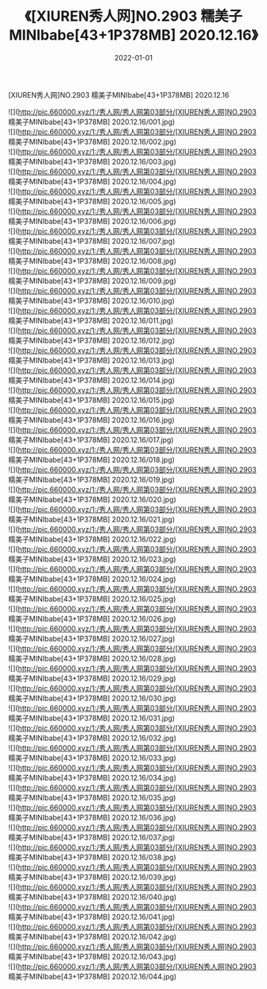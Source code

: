 ﻿---
layout: post
title:  《[XIUREN秀人网]NO.2903 糯美子MINIbabe[43+1P378MB] 2020.12.16》
date:   2022-01-01
img: http://pic.660000.xyz/1:/秀人网/秀人网第03部分/[XIUREN秀人网]NO.2903 糯美子MINIbabe[43+1P378MB] 2020.12.16/000.jpg
categories: [美女, 清纯, 唯美]
---

[XIUREN秀人网]NO.2903 糯美子MINIbabe[43+1P378MB] 2020.12.16

 ![](http://pic.660000.xyz/1:/秀人网/秀人网第03部分/[XIUREN秀人网]NO.2903 糯美子MINIbabe[43+1P378MB] 2020.12.16/001.jpg) <br>![](http://pic.660000.xyz/1:/秀人网/秀人网第03部分/[XIUREN秀人网]NO.2903 糯美子MINIbabe[43+1P378MB] 2020.12.16/002.jpg) <br>![](http://pic.660000.xyz/1:/秀人网/秀人网第03部分/[XIUREN秀人网]NO.2903 糯美子MINIbabe[43+1P378MB] 2020.12.16/003.jpg) <br>![](http://pic.660000.xyz/1:/秀人网/秀人网第03部分/[XIUREN秀人网]NO.2903 糯美子MINIbabe[43+1P378MB] 2020.12.16/004.jpg) <br>![](http://pic.660000.xyz/1:/秀人网/秀人网第03部分/[XIUREN秀人网]NO.2903 糯美子MINIbabe[43+1P378MB] 2020.12.16/005.jpg) <br>![](http://pic.660000.xyz/1:/秀人网/秀人网第03部分/[XIUREN秀人网]NO.2903 糯美子MINIbabe[43+1P378MB] 2020.12.16/006.jpg) <br>![](http://pic.660000.xyz/1:/秀人网/秀人网第03部分/[XIUREN秀人网]NO.2903 糯美子MINIbabe[43+1P378MB] 2020.12.16/007.jpg) <br>![](http://pic.660000.xyz/1:/秀人网/秀人网第03部分/[XIUREN秀人网]NO.2903 糯美子MINIbabe[43+1P378MB] 2020.12.16/008.jpg) <br>![](http://pic.660000.xyz/1:/秀人网/秀人网第03部分/[XIUREN秀人网]NO.2903 糯美子MINIbabe[43+1P378MB] 2020.12.16/009.jpg) <br>![](http://pic.660000.xyz/1:/秀人网/秀人网第03部分/[XIUREN秀人网]NO.2903 糯美子MINIbabe[43+1P378MB] 2020.12.16/010.jpg) <br>![](http://pic.660000.xyz/1:/秀人网/秀人网第03部分/[XIUREN秀人网]NO.2903 糯美子MINIbabe[43+1P378MB] 2020.12.16/011.jpg) <br>![](http://pic.660000.xyz/1:/秀人网/秀人网第03部分/[XIUREN秀人网]NO.2903 糯美子MINIbabe[43+1P378MB] 2020.12.16/012.jpg) <br>![](http://pic.660000.xyz/1:/秀人网/秀人网第03部分/[XIUREN秀人网]NO.2903 糯美子MINIbabe[43+1P378MB] 2020.12.16/013.jpg) <br>![](http://pic.660000.xyz/1:/秀人网/秀人网第03部分/[XIUREN秀人网]NO.2903 糯美子MINIbabe[43+1P378MB] 2020.12.16/014.jpg) <br>![](http://pic.660000.xyz/1:/秀人网/秀人网第03部分/[XIUREN秀人网]NO.2903 糯美子MINIbabe[43+1P378MB] 2020.12.16/015.jpg) <br>![](http://pic.660000.xyz/1:/秀人网/秀人网第03部分/[XIUREN秀人网]NO.2903 糯美子MINIbabe[43+1P378MB] 2020.12.16/016.jpg) <br>![](http://pic.660000.xyz/1:/秀人网/秀人网第03部分/[XIUREN秀人网]NO.2903 糯美子MINIbabe[43+1P378MB] 2020.12.16/017.jpg) <br>![](http://pic.660000.xyz/1:/秀人网/秀人网第03部分/[XIUREN秀人网]NO.2903 糯美子MINIbabe[43+1P378MB] 2020.12.16/018.jpg) <br>![](http://pic.660000.xyz/1:/秀人网/秀人网第03部分/[XIUREN秀人网]NO.2903 糯美子MINIbabe[43+1P378MB] 2020.12.16/019.jpg) <br>![](http://pic.660000.xyz/1:/秀人网/秀人网第03部分/[XIUREN秀人网]NO.2903 糯美子MINIbabe[43+1P378MB] 2020.12.16/020.jpg) <br>![](http://pic.660000.xyz/1:/秀人网/秀人网第03部分/[XIUREN秀人网]NO.2903 糯美子MINIbabe[43+1P378MB] 2020.12.16/021.jpg) <br>![](http://pic.660000.xyz/1:/秀人网/秀人网第03部分/[XIUREN秀人网]NO.2903 糯美子MINIbabe[43+1P378MB] 2020.12.16/022.jpg) <br>![](http://pic.660000.xyz/1:/秀人网/秀人网第03部分/[XIUREN秀人网]NO.2903 糯美子MINIbabe[43+1P378MB] 2020.12.16/023.jpg) <br>![](http://pic.660000.xyz/1:/秀人网/秀人网第03部分/[XIUREN秀人网]NO.2903 糯美子MINIbabe[43+1P378MB] 2020.12.16/024.jpg) <br>![](http://pic.660000.xyz/1:/秀人网/秀人网第03部分/[XIUREN秀人网]NO.2903 糯美子MINIbabe[43+1P378MB] 2020.12.16/025.jpg) <br>![](http://pic.660000.xyz/1:/秀人网/秀人网第03部分/[XIUREN秀人网]NO.2903 糯美子MINIbabe[43+1P378MB] 2020.12.16/026.jpg) <br>![](http://pic.660000.xyz/1:/秀人网/秀人网第03部分/[XIUREN秀人网]NO.2903 糯美子MINIbabe[43+1P378MB] 2020.12.16/027.jpg) <br>![](http://pic.660000.xyz/1:/秀人网/秀人网第03部分/[XIUREN秀人网]NO.2903 糯美子MINIbabe[43+1P378MB] 2020.12.16/028.jpg) <br>![](http://pic.660000.xyz/1:/秀人网/秀人网第03部分/[XIUREN秀人网]NO.2903 糯美子MINIbabe[43+1P378MB] 2020.12.16/029.jpg) <br>![](http://pic.660000.xyz/1:/秀人网/秀人网第03部分/[XIUREN秀人网]NO.2903 糯美子MINIbabe[43+1P378MB] 2020.12.16/030.jpg) <br>![](http://pic.660000.xyz/1:/秀人网/秀人网第03部分/[XIUREN秀人网]NO.2903 糯美子MINIbabe[43+1P378MB] 2020.12.16/031.jpg) <br>![](http://pic.660000.xyz/1:/秀人网/秀人网第03部分/[XIUREN秀人网]NO.2903 糯美子MINIbabe[43+1P378MB] 2020.12.16/032.jpg) <br>![](http://pic.660000.xyz/1:/秀人网/秀人网第03部分/[XIUREN秀人网]NO.2903 糯美子MINIbabe[43+1P378MB] 2020.12.16/033.jpg) <br>![](http://pic.660000.xyz/1:/秀人网/秀人网第03部分/[XIUREN秀人网]NO.2903 糯美子MINIbabe[43+1P378MB] 2020.12.16/034.jpg) <br>![](http://pic.660000.xyz/1:/秀人网/秀人网第03部分/[XIUREN秀人网]NO.2903 糯美子MINIbabe[43+1P378MB] 2020.12.16/035.jpg) <br>![](http://pic.660000.xyz/1:/秀人网/秀人网第03部分/[XIUREN秀人网]NO.2903 糯美子MINIbabe[43+1P378MB] 2020.12.16/036.jpg) <br>![](http://pic.660000.xyz/1:/秀人网/秀人网第03部分/[XIUREN秀人网]NO.2903 糯美子MINIbabe[43+1P378MB] 2020.12.16/037.jpg) <br>![](http://pic.660000.xyz/1:/秀人网/秀人网第03部分/[XIUREN秀人网]NO.2903 糯美子MINIbabe[43+1P378MB] 2020.12.16/038.jpg) <br>![](http://pic.660000.xyz/1:/秀人网/秀人网第03部分/[XIUREN秀人网]NO.2903 糯美子MINIbabe[43+1P378MB] 2020.12.16/039.jpg) <br>![](http://pic.660000.xyz/1:/秀人网/秀人网第03部分/[XIUREN秀人网]NO.2903 糯美子MINIbabe[43+1P378MB] 2020.12.16/040.jpg) <br>![](http://pic.660000.xyz/1:/秀人网/秀人网第03部分/[XIUREN秀人网]NO.2903 糯美子MINIbabe[43+1P378MB] 2020.12.16/041.jpg) <br>![](http://pic.660000.xyz/1:/秀人网/秀人网第03部分/[XIUREN秀人网]NO.2903 糯美子MINIbabe[43+1P378MB] 2020.12.16/042.jpg) <br>![](http://pic.660000.xyz/1:/秀人网/秀人网第03部分/[XIUREN秀人网]NO.2903 糯美子MINIbabe[43+1P378MB] 2020.12.16/043.jpg) <br>![](http://pic.660000.xyz/1:/秀人网/秀人网第03部分/[XIUREN秀人网]NO.2903 糯美子MINIbabe[43+1P378MB] 2020.12.16/044.jpg) <br>
